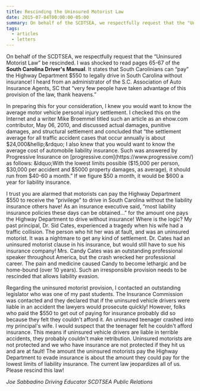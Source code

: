 ```yaml
---
title: Rescinding the Uninsured Motorist Law
date: 2015-07-04T00:00:00-05:00
summary: On behalf of the SCDTSEA, we respectfully request that the "Uninsured Motorist Law" be rescinded. I was shocked to read pages 65-67 of the South Carolina Driver's Manual. It states that...
tags:
  - articles
  - letters
---
```

On behalf of the SCDTSEA, we respectfully request that the &ldquo;Uninsured Motorist Law&rdquo; be rescinded. I was shocked to read pages 65-67 of the **South Carolina Driver's Manual**. It states that South Carolinians can &ldquo;pay&rdquo; the Highway Department $550 to legally drive in South Carolina without insurance! I heard from an administrator of the S.C. Association of Auto Insurance Agents, SC that &ldquo;very few people have taken advantage of this provision of the law, thank heavens.&rdquo;

In preparing this for your consideration, I knew you would want to know the average motor vehicle personal injury settlement. I checked this on the Internet and a writer Mike Broemmel titled such an article as an ehow.com contributor, May 06, 2010, and discussed actual damages, punitive damages, and structural settlement and concluded that &ldquo;the settlement average for all traffic accident cases that occur annually is about $24,000&hellip;&rdquo; I also knew that you would want to know the average cost of automobile liability insurance. Such was answered by Progressive Insurance on [progressive.com](https://www.progressive.com/) as follows: &ldquo;With the lowest limits possible ($15,000 per person, $30,000 per accident and $5000 property damages, as average), it should run from $40-60 a month.&rdquo; If we figure $50 a month, it would be $600 a year for liability insurance.

I trust you are alarmed that motorists can pay the Highway Department $550 to receive the &ldquo;privilege&rdquo; to drive in South Carolina without the liability insurance others have! As an insurance executive said, &ldquo;most liability insurance policies these days can be obtained&hellip;&rdquo; for the amount one pays the Highway Department to drive without insurance! Where is the logic? My past principal, Dr. Sid Cates, experienced a tragedy when his wife had a traffic collision. The person who hit her was at fault, and was an uninsured motorist. It was a nightmare to get any kind of settlement. Dr. Cates had an uninsured motorist clause in his insurance, but would still have to sue his insurance company! Mrs. Candy Cates was an outstanding professional speaker throughout America, but the crash wrecked her professional career. The pain and medicine caused Candy to become lethargic and be home-bound (over 10 years). Such an irresponsible provision needs to be rescinded that allows liability evasion.

Regarding the uninsured motorist provision, I contacted an outstanding legislator who was one of my past students. The Insurance Commission was contacted and they declared that if the uninsured vehicle drivers were liable in an accident the lawyers would prosecute quickly! However, folks who paid the $550 to get out of paying for insurance probably did so because they felt they couldn't afford it. An uninsured teenager crashed into my principal's wife. I would suspect that the teenager felt he couldn't afford insurance. This means if uninsured vehicle drivers are liable in terrible accidents, they probably couldn't make retribution. Uninsured motorists are not protected and we who have insurance are not protected if they hit us and are at fault! The amount the uninsured motorists pay the Highway Department to evade insurance is about the amount they could pay for the lowest limits of liability insurance. The current law jeopardizes all of us. Please rescind this law!

*Joe Sabbadino*
*Driving Educator*
*SCDTSEA Public Relations*
